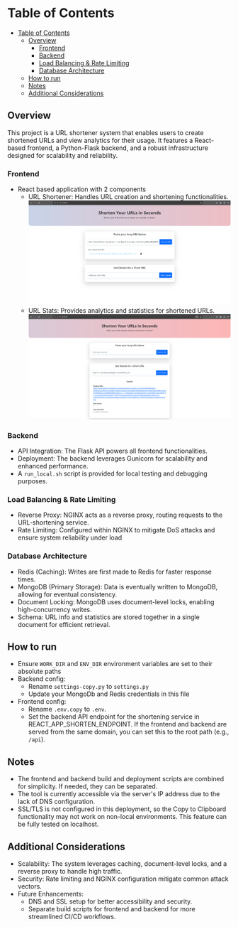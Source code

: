 # Table of Contents
- [Table of Contents](#table-of-contents)
  - [Overview](#overview)
    - [Frontend](#frontend)
    - [Backend](#backend)
    - [Load Balancing \& Rate Limiting](#load-balancing--rate-limiting)
    - [Database Architecture](#database-architecture)
  - [How to run](#how-to-run)
  - [Notes](#notes)
  - [Additional Considerations](#additional-considerations)


## Overview
This project is a URL shortener system that enables users to create shortened URLs and view analytics for their usage. It features a React-based frontend, a Python-Flask backend, and a robust infrastructure designed for scalability and reliability.


### Frontend
- React based application with 2 components
  - URL Shortener: Handles URL creation and shortening functionalities.
  ![alt text](Shorten.png)
  - URL Stats: Provides analytics and statistics for shortened URLs.
  ![alt text](Stats.png)

### Backend
- API Integration: The Flask API powers all frontend functionalities.
- Deployment: The backend leverages Gunicorn for scalability and enhanced performance.
- A `run_local.sh` script is provided for local testing and debugging purposes.

### Load Balancing & Rate Limiting
- Reverse Proxy: NGINX acts as a reverse proxy, routing requests to the URL-shortening service.
- Rate Limiting: Configured within NGINX to mitigate DoS attacks and ensure system reliability under load

### Database Architecture
- Redis (Caching): Writes are first made to Redis for faster response times.
- MongoDB (Primary Storage): Data is eventually written to MongoDB, allowing for eventual consistency.
- Document Locking: MongoDB uses document-level locks, enabling high-concurrency writes.
- Schema: URL info and statistics are stored together in a single document for efficient retrieval.

## How to run
- Ensure `WORK_DIR` and `ENV_DIR` environment variables are set to their absolute paths
- Backend config:
  - Rename `settings-copy.py` to `settings.py`
  - Update your MongoDb and Redis credentials in this file
- Frontend config:
  - Rename `.env.copy` to `.env`.
  - Set the backend API endpoint for the shortening service in REACT_APP_SHORTEN_ENDPOINT. If the frontend and backend are served from the same domain, you can set this to the root path (e.g., `/api`).
  
## Notes
- The frontend and backend build and deployment scripts are combined for simplicity. If needed, they can be separated.
- The tool is currently accessible via the server's IP address due to the lack of DNS configuration.
- SSL/TLS is not configured in this deployment, so the Copy to Clipboard functionality may not work on non-local environments. This feature can be fully tested on localhost.

## Additional Considerations
- Scalability: The system leverages caching, document-level locks, and a reverse proxy to handle high traffic.
- Security: Rate limiting and NGINX configuration mitigate common attack vectors.
- Future Enhancements:
  - DNS and SSL setup for better accessibility and security.
  - Separate build scripts for frontend and backend for more streamlined CI/CD workflows.